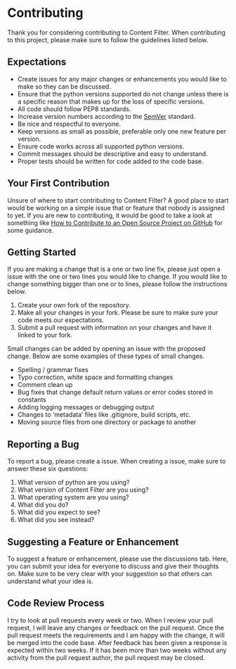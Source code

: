 # Contributing

Thank you for considering contributing to Content Filter. When contributing to this project, please make sure to follow the guidelines listed below.

## Expectations

- Create issues for any major changes or enhancements you would like to make so they can be discussed.
- Ensure that the python versions supported do not change unless there is a specific reason that makes up for the loss of specific versions.
- All code should follow PEP8 standards.
- Increase version numbers according to the [SemVer](https://semver.org/) standard.
- Be nice and respectful to everyone.
- Keep versions as small as possible, preferable only one new feature per version.
- Ensure code works across all supported python versions.
- Commit messages should be descriptive and easy to understand.
- Proper tests should be written for code added to the code base.

## Your First Contribution

Unsure of where to start contributing to Content Filter? A good place to start would be working on a simple issue that or feature that nobody is assigned to yet. If you are new to contributing, it would be good to take a look at something like [How to Contribute to an Open Source Project on GitHub](https://egghead.io/courses/how-to-contribute-to-an-open-source-project-on-github) for some guidance.

## Getting Started

If you are making a change that is a one or two line fix, please just open a issue with the one or two lines you would like to change. If you would like to change something bigger than one or to lines, please follow the instructions below.

1. Create your own fork of the repository.
1. Make all your changes in your fork. Please be sure to make sure your code meets our expectations.
1. Submit a pull request with information on your changes and have it linked to your fork.

Small changes can be added by opening an issue with the proposed change. Below are some examples of these types of small changes.

- Spelling / grammar fixes
- Typo correction, white space and formatting changes
- Comment clean up
- Bug fixes that change default return values or error codes stored in constants
- Adding logging messages or debugging output
- Changes to ‘metadata’ files like .gitignore, build scripts, etc.
- Moving source files from one directory or package to another

## Reporting a Bug

To report a bug, please create a issue. When creating a issue, make sure to answer these six questions:

1. What version of python are you using?
1. What version of Content Filter are you using?
1. What operating system are you using?
1. What did you do?
1. What did you expect to see?
1. What did you see instead?

## Suggesting a Feature or Enhancement

To suggest a feature or enhancement, please use the discussions tab. Here, you can submit your idea for everyone to discuss and give their thoughts on. Make sure to be very clear with your suggestion so that others can understand what your idea is.

## Code Review Process

I try to look at pull requests every week or two. When I review your pull request, I will leave any changes or feedback on the pull request. Once the pull request meets the requirements and I am happy with the change, it will be merged into the code base. After feedback has been given a response is expected within two weeks. If it has been more than two weeks without any activity from the pull request author, the pull request may be closed.
